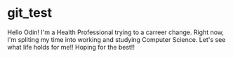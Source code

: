 # git_test
Hello Odin!
I'm a Health Professional trying to a carreer change. Right now, I'm spliting my time into working and studying Computer Science.
Let's see what life holds for me!! Hoping for the best!!